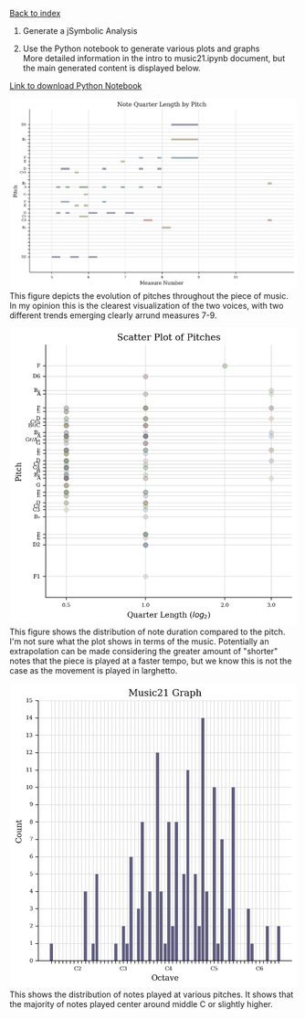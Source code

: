 [Back to index](../README.md)
1. Generate a jSymbolic Analysis

2. Use the Python notebook to generate various plots and graphs <br> More detailed information in the intro to music21.ipynb document, but the main generated content is displayed below.

[Link to download Python Notebook](../Intro%20to%20music21.ipynb)

![Image of a plot showing the quarter length by pitch](../static/img/qua_len_by_pitch.png)
This figure depicts the evolution of pitches throughout the piece of music. In my opinion this is the clearest visualization of the two voices, with two different trends emerging clearly arrund measures 7-9.

![Scatter plot of pitches](../static/img/sca_plo_by_pitch.png)
This figure shows the distribution of note duration compared to the pitch. I'm not sure what the plot shows in terms of the music. Potentially an extrapolation can be made considering the greater amount of "shorter" notes that the piece is played at a faster tempo, but we know this is not the case as the movement is played in larghetto.

![Pitch count graph](../static/img/num_pitch.png)
This shows the distribution of notes played at various pitches. It shows that the majority of notes played center around middle C or slightly higher.